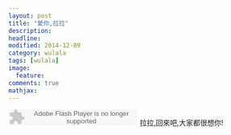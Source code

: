 ```yaml
---
layout: post
title: "愛你,拉拉"
description: 
headline: 
modified: 2014-12-09
category: wulala
tags: [wulala]
image: 
  feature: 
comments: true
mathjax: 
---
```

<embed src="http://www.xiami.com/widget/0_1769516704/singlePlayer.swf" type="application/x-shockwave-flash" width="257" height="33" wmode="transparent">
拉拉,回來吧,大家都很想你!
